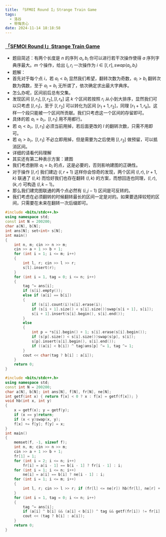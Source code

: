 ```yaml
---
title: 「SFMOI Round I」Strange Train Game
tags:
  - 洛谷
  - 带悔贪心
date: 2024-11-14 18:18:58
---
```


### [「SFMOI Round I」Strange Train Game](https://www.luogu.com.cn/problem/P11146)
- 题目简述：有两个长度是 $n$ 的序列 $a_i,b_i$ 你可以进行若干次操作使得 $a$ 序列字典序最大。$m$ 个操作，给出 $l_i,r_i$ 一次操作为 $i\in[l,r],swap(a_i,b_i)$
- 题解：
- 首先对于每个点 $i$，若 $a_i<b_i$ 显然我们希望，翻转次数为奇数，$a_i>b_i$ 翻转次数为偶数，至于 $a_i=b_i$ 无所谓了，依次确定求出最大字典序。
- 怎么办呢，区间前后总有交集。
- 发现区间 $[l,r_1],[l,r_2],[l,r_k]$ 这 $k$ 个区间若按照 $r_i$ 从小到大排序，显然我们可以只考虑 $[l,r_1]$，至于 $[l,r_2]$ 可以转化为区间 $[r_1+1,r_2]$，同理 $[r_1+1,r_k]$。这样一个段只能被一个区间所贡献。我们只考虑这一个区间的存留即可。
- 具体的若 $a_i=b_i$，$[l,r_1]$ 用不用都行。
- 若 $a_i<b_i$，$[l,r_1]$ 必须当前用掉，若后面更改的 $l$ 的翻转次数，只需不用即可。
- 若 $a_i>b_i$，$[l,r_1]$ 不必立即用掉，但是需要为之后使用 $[l,r_2]$ 做预留，可以抵消区间。
- 详细的请看代码理解
- 其实还有第二种表示方案：建图
- 我们考虑删除 $a_i=b_i$ 的点，这是必要的，否则影响建图的正确性。
- 对于操作 $[l,r]$ 我们建边 $(l,r+1)$ 这样你会惊奇的发现，两个区间 $(l,r),(r+1,k)$ 联通了 $(l,k)$ 而恰好我们也存在翻转 $(l,k)$ 的方案，而想回连也同理，$(l,r),(k,r)$ 可构造 $(l,k-1)$。
- 那么我们建完图联通的两个点必然有 $(i,j-1)$ 区间是可反转的。
- 我们考虑在必须翻转的时候翻转最长的区间一定是对的。如果要选择较短的区间，只需要在未来在翻转一次后缀即可。
```c++
#include <bits/stdc++.h>
using namespace std;
const int N = 200200;
char a[N], b[N];
int ans[N]; set<int> s[N];
int main()
{
    int n, m; cin >> n >> m;
    cin >> a + 1 >> b + 1;
    for (int i = 1; i <= m; i++)
    {
        int l, r; cin >> l >> r;
        s[l].insert(r);
    }
    for (int i = 1, tag = 0; i <= n; i++)
    {
        tag ^= ans[i];
        if (s[i].empty());
        else if (a[i] == b[i])
        {
            if (s[i].count(i))s[i].erase(i);
            if (s[i + 1].size() < s[i].size())swap(s[i + 1], s[i]);
            s[i + 1].insert(s[i].begin(), s[i].end());
        }
        else
        {
            int p = *s[i].begin() + 1; s[i].erase(s[i].begin());
            if (s[p].size() < s[i].size())swap(s[p], s[i]);
            s[p].insert(s[i].begin(), s[i].end());
            if ((a[i] < b[i]) ^ tag)ans[p] ^= 1, tag ^= 1;
        }
        cout << char(tag ? b[i] : a[i]);
    }
    return 0;
}
```
```c++
#include <bits/stdc++.h>
using namespace std;
const int N = 200200;
char a[N], b[N]; int ans[N], f[N], fr[N], ne[N];
int getf(int x) { return f[x] < 0 ? x : f[x] = getf(f[x]); }
void hb(int x, int y)
{
    x = getf(x); y = getf(y);
    if (x == y)return;
    if (x < y)swap(x, y);
    f[x] += f[y]; f[y] = x;
}
int main()
{
    memset(f, -1, sizeof f);
    int n, m; cin >> n >> m;
    cin >> a + 1 >> b + 1;
    fr[1] = 1;
    for (int i = 2; i <= n; i++)
        fr[i] = a[i - 1] == b[i - 1] ? fr[i - 1] : i;
    for (int i = 1; i <= n; i++)
        ne[i] = a[i] == b[i] ? ne[i - 1] : i;
    for (int i = 1; i <= m; i++)
    {
        int l, r; cin >> l >> r; if (fr[l] <= ne[r]) hb(fr[l], ne[r] + 1);
    }
    for (int i = 1, tag = 0; i <= n; i++)
    {
        tag ^= ans[i];
        if (a[i] ^ b[i] && (a[i] < b[i]) ^ tag && getf(fr[i]) != fr[i])ans[getf(fr[i])] ^= 1, tag ^= 1;
        cout << (tag ? b[i] : a[i]);
    }
    return 0;
}
```